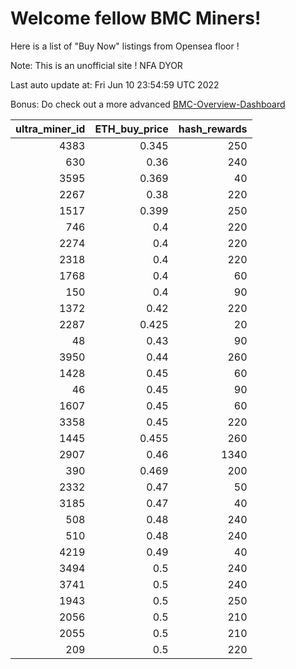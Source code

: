 # Welcome fellow BMC Miners!
Here is a list of "Buy Now" listings from Opensea floor !

Note: This is an unofficial site ! NFA DYOR

Last auto update at: Fri Jun 10 23:54:59 UTC 2022

Bonus: Do check out a more advanced [BMC-Overview-Dashboard](https://dune.com/defifunk/BMC-Overview-Dashboard)


|   ultra_miner_id |   ETH_buy_price |   hash_rewards |
|-----------------:|----------------:|---------------:|
|             4383 |           0.345 |            250 |
|              630 |           0.36  |            240 |
|             3595 |           0.369 |             40 |
|             2267 |           0.38  |            220 |
|             1517 |           0.399 |            250 |
|              746 |           0.4   |            220 |
|             2274 |           0.4   |            220 |
|             2318 |           0.4   |            220 |
|             1768 |           0.4   |             60 |
|              150 |           0.4   |             90 |
|             1372 |           0.42  |            220 |
|             2287 |           0.425 |             20 |
|               48 |           0.43  |             90 |
|             3950 |           0.44  |            260 |
|             1428 |           0.45  |             60 |
|               46 |           0.45  |             90 |
|             1607 |           0.45  |             60 |
|             3358 |           0.45  |            220 |
|             1445 |           0.455 |            260 |
|             2907 |           0.46  |           1340 |
|              390 |           0.469 |            200 |
|             2332 |           0.47  |             50 |
|             3185 |           0.47  |             40 |
|              508 |           0.48  |            240 |
|              510 |           0.48  |            240 |
|             4219 |           0.49  |             40 |
|             3494 |           0.5   |            240 |
|             3741 |           0.5   |            240 |
|             1943 |           0.5   |            250 |
|             2056 |           0.5   |            210 |
|             2055 |           0.5   |            210 |
|              209 |           0.5   |            220 |